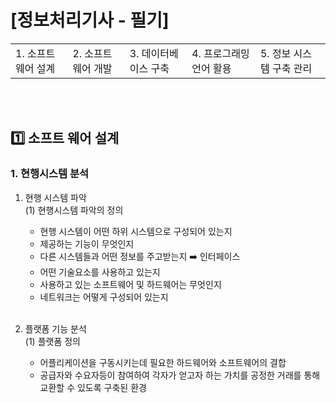 # [정보처리기사 - 필기]

<table>
    <tr>
        <td><a href="#tit1" style="text-decoration: none;">1. 소프트웨어 설계</a></td>
        <td><a href="#tit2" style="text-decoration: none;">2. 소프트웨어 개발</a></td>
        <td><a href="#tit3" style="text-decoration: none;">3. 데이터베이스 구축</a></td>
        <td><a href="#tit4" style="text-decoration: none;">4. 프로그래밍 언어 활용</a></td>
        <td><a href="#tit5" style="text-decoration: none;">5. 정보 시스템 구축 관리</a></td>
    </tr>
</table>
<br><br>

## <p id="tit1">1️⃣ 소프트 웨어 설계</p>
### 1. 현행시스템 분석
1) 현행 시스템 파악<br>
(1) 현행시스템 파악의 정의
   - 현행 시스템이 어떤 하위 시스템으로 구성되어 있는지
   - 제공하는 기능이 무엇인지
   - 다른 시스템들과 어떤 정보를 주고받는지 ➡️ 인터페이스
   - 어떤 기술요소를 사용하고 있는지
   - 사용하고 있는 소프트웨어 및 하드웨어는 무엇인지
   - 네트워크는 어떻게 구성되어 있는지
<br><br>

2) 플랫폼 기능 분석<br>
(1) 플랫폼 정의
   - 어플리케이션을 구동시키는데 필요한 하드웨어와 소프트웨어의 결합
   - 공급자와 수요자등이 참여하여 각자가 얻고자 하는 가치를 공정한 거래를 통해 교환할 수 있도록 구축된 환경

